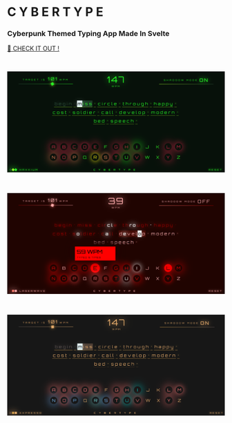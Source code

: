 # C Y B E R T Y P E

### Cyberpunk Themed Typing App Made In Svelte

[🌟 CHECK IT OUT !](https://manantank.github.io/cyber-type/)

<br/>

![](images/haxxium.png)

<br/>

![](images/laserwave.png)

<br/>

![](images/xxpresso.png)